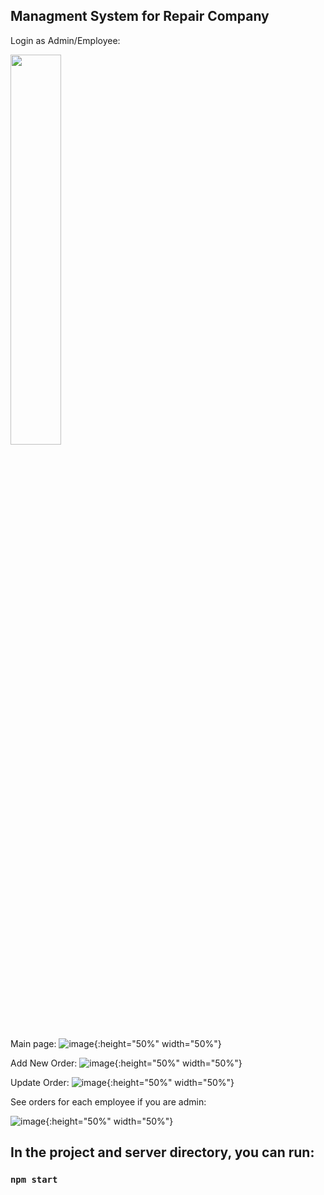 ## Managment System for Repair Company 

Login as Admin/Employee:

<img src="https://user-images.githubusercontent.com/50525581/123766791-46a14e00-d8c7-11eb-8609-a3926019c900.png" width="40%">

Main page:
![image](https://user-images.githubusercontent.com/50525581/123767070-7fd9be00-d8c7-11eb-9270-8fa989216bfe.png){:height="50%" width="50%"}

Add New Order:
![image](https://user-images.githubusercontent.com/50525581/123766142-b2cf8200-d8c6-11eb-9e3e-8adb4c137693.png){:height="50%" width="50%"}

Update Order:
![image](https://user-images.githubusercontent.com/50525581/123766467-03df7600-d8c7-11eb-9999-39caaba503b4.png){:height="50%" width="50%"}


See orders for each employee if you are admin:

![image](https://user-images.githubusercontent.com/50525581/123766573-19ed3680-d8c7-11eb-8350-a1252d09757c.png){:height="50%" width="50%"}








## In the project and server directory, you can run:

### `npm start`
